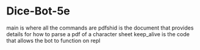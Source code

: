 # Dice-Bot-5e
main is where all the commands are
pdfshid is the document that provides details for how to parse a pdf of a character sheet
keep_alive is the code that allows the bot to function on repl
